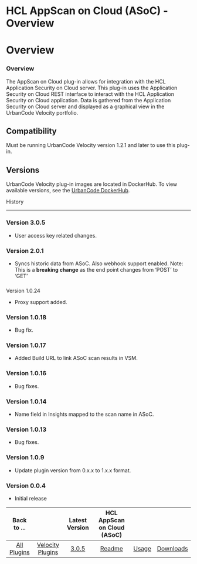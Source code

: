 
HCL AppScan on Cloud (ASoC) - Overview
======================================

# Overview


### Overview



The AppScan on Cloud plug-in allows for integration with the HCL Application Security on Cloud
server. This plug-in uses the Application Security on Cloud REST interface to interact with the HCL Application Security
on Cloud application. Data is gathered from the Application Security on Cloud server and displayed as a graphical view
in the UrbanCode Velocity portfolio.

Compatibility
-------------

Must be running UrbanCode Velocity version 1.2.1
and later to use this plug-in.

Versions
--------

UrbanCode Velocity plug-in images are located in DockerHub. To view
available versions, see the [UrbanCode DockerHub](https://hub.docker.com/r/urbancode/ucv-ext-asoc/tags).

History

-------

### Version 3.0.5

* User access key related changes.

### Version 2.0.1

* Syncs historic data from ASoC.
Also webhook support enabled. Note: This is a **breaking change** as the end point changes from ‘POST’ to ‘GET’

###
Version 1.0.24

* Proxy support added.

### Version 1.0.18

* Bug fix.

### Version 1.0.17

* Added Build URL to
link ASoC scan results in VSM.

### Version 1.0.16

* Bug fixes.

### Version 1.0.14

* Name field in Insights
mapped to the scan name in ASoC.

### Version 1.0.13

* Bug fixes.

### Version 1.0.9

* Update plugin version from
0.x.x to 1.x.x format.

### Version 0.0.4

* Initial release


|Back to ...||Latest Version|HCL AppScan on Cloud (ASoC) |||
| :---: | :---: | :---: | :---: | :---: | :---: |
|[All Plugins](../../index.md)|[Velocity Plugins](../README.md)|[3.0.5](https://raw.githubusercontent.com/UrbanCode/IBM-UCV-PLUGINS/main/files/ucv-ext-asoc/ucv-ext-asoc-3.0.5.tar.zip)|[Readme](README.md)|[Usage](usage.md)|[Downloads](downloads.md)|

